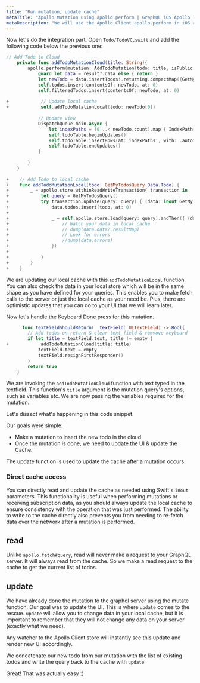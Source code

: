 ```yaml
---
title: "Run mutation, update cache"
metaTitle: "Apollo Mutation using apollo.perform | GraphQL iOS Apollo Tutorial"
metaDescription: "We will use the Apollo Client apollo.perform in iOS app as an example to insert new data and update cache locally using read and write methods."
---
```


Now let's do the integration part. Open `Todo/TodoVC.swift` and add the following code below the previous one:

```swift
// Add Todo to Cloud
    private func addTodoMutationCloud(title: String){
        apollo.perform(mutation: AddTodoMutation(todo: title, isPublic: false)) { (result, error) in
            guard let data = result?.data else { return }
            let newTodo = data.insertTodos!.returning.compactMap({GetMyTodosQuery.Data.Todo(id: $0.id, title: $0.title, createdAt: $0.createdAt, isCompleted: $0.isCompleted)})
            self.todos.insert(contentsOf: newTodo, at: 0)
            self.filteredTodos.insert(contentsOf: newTodo, at: 0)
            
+            // Update local cache
+            self.addTodoMutationLocal(todo: newTodo[0])
            
            // Update view
            DispatchQueue.main.async {
                let indexPaths = (0 ..< newTodo.count).map { IndexPath(row: $0, section: 0) }
                self.todoTable.beginUpdates()
                self.todoTable.insertRows(at: indexPaths , with: .automatic)
                self.todoTable.endUpdates()
            }
            
        }
    }
    
+    // Add Todo to local cache
+    func addTodoMutationLocal(todo: GetMyTodosQuery.Data.Todo) {
+        _ = apollo.store.withinReadWriteTransaction{ transaction in
+            let query = GetMyTodosQuery()
+            try transaction.update(query: query) { (data: inout GetMyTodosQuery.Data) in
+                data.todos.insert(todo, at: 0)
+                
+                _ = self.apollo.store.load(query: query).andThen({ (data) in
+                    // Watch your data in local cache
+                    // dump(data.data?.resultMap)
+                    // Look for errors
+                    //dump(data.errors)
+                })
+                
+            }
+        }
+    }
```

We are updating our local cache with this `addTodoMutationLocal` function. You can also check the data in your local store which will be in the same shape as you have defined for your queries. This enables you to make fetch calls to the server or just the local cache as your need be. Plus, there are optimistic updates that you can do to your UI that we will learn later.

Now let's handle the Keyboard Done press for this mutation.

```swift
      func textFieldShouldReturn(_ textField: UITextField) -> Bool{
        // Add todos on return & clear text field & remvove keyboard
        if let title = textField.text, title != empty {
+            addTodoMutationCloud(title: title)
            textField.text = empty
            textField.resignFirstResponder()
        }
        return true
    }
```

We are invoking the `addTodoMutationCloud` function with text typed in the textfield.
This function's `title` argument is the mutation query's options, such as variables etc. We are now passing the variables required for the mutation.

Let's dissect what's happening in this code snippet.

Our goals were simple:

- Make a mutation to insert the new todo in the cloud.
- Once the mutation is done, we need to update the UI & update the Cache.

The update function is used to update the cache after a mutation occurs.

### Direct cache access

You can directly read and update the cache as needed using Swift's `inout` parameters. This functionality is useful when performing mutations or receiving subscription data, as you should always update the local cache to ensure consistency with the operation that was just performed. The ability to write to the cache directly also prevents you from needing to re-fetch data over the network after a mutation is performed.

read
----

Unlike `apollo.fetch#query`, read will never make a request to your GraphQL server. It will always read from the cache. So we make a read request to the cache to get the current list of todos.

update
------

We have already done the mutation to the graphql server using the mutate function. Our goal was to update the UI. This is where `update` comes to the rescue. `update` will allow you to change data in your local cache, but it is important to remember that they will not change any data on your server (exactly what we need).

  Any watcher to the Apollo Client store will instantly see this update and render new UI accordingly.

We concatenate our new todo from our mutation with the list of existing todos and write the query back to the cache with `update`

Great! That was actually easy :)

